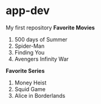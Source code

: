 # app-dev
My first repository
**Favorite Movies**
1. 500 days of Summer
2. Spider-Man
3. Finding You
4. Avengers Infinity War

**Favorite Series**
1. Money Heist
2. Squid Game
3. Alice in Borderlands
